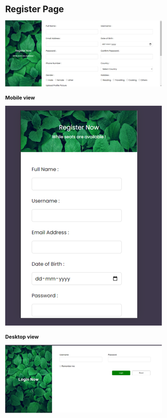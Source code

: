 <h1>Register Page</h1>
<img src="https://github.com/aditiGithub023/TrainingSession2/blob/main/Rdesktop.png" alt="register Desktop">
<h3>Mobile view</h3>
<img src="https://github.com/aditiGithub023/TrainingSession2/blob/main/Rmobile.png" alt="register mobile>


<h1>Login Page</h1>
<h3>Mobile view</h3>
<img src="https://github.com/aditiGithub023/TrainingSession2/blob/main/login-mobile.png"
 alt="login mobile">
 <h3>Desktop view</h3>
<img src="https://github.com/aditiGithub023/TrainingSession2/blob/main/login-desktop.png" alt="login desktop">

 

